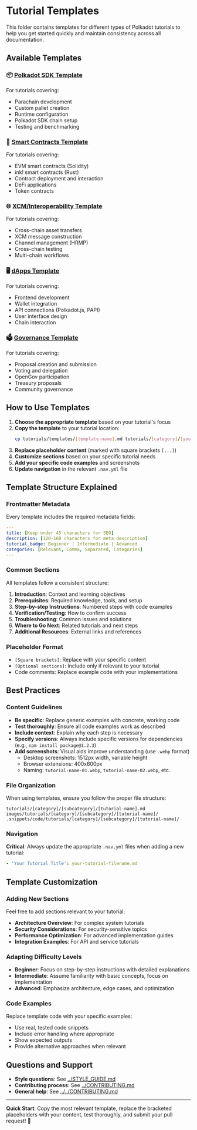 # Tutorial Templates

This folder contains templates for different types of Polkadot tutorials to help you get started quickly and maintain consistency across all documentation.

## Available Templates

### 📦 [Polkadot SDK Template](polkadot-sdk-template.md)
For tutorials covering:
- Parachain development
- Custom pallet creation  
- Runtime configuration
- Polkadot SDK chain setup
- Testing and benchmarking

### 💎 [Smart Contracts Template](smart-contracts-template.md)
For tutorials covering:
- EVM smart contracts (Solidity)
- ink! smart contracts (Rust)
- Contract deployment and interaction
- DeFi applications
- Token contracts

### 🌐 [XCM/Interoperability Template](xcm-interoperability-template.md)
For tutorials covering:
- Cross-chain asset transfers
- XCM message construction
- Channel management (HRMP)
- Cross-chain testing
- Multi-chain workflows

### 🖥️ [dApps Template](dapps-template.md)
For tutorials covering:
- Frontend development
- Wallet integration  
- API connections (Polkadot.js, PAPI)
- User interface design
- Chain interaction

### 🗳️ [Governance Template](governance-template.md)
For tutorials covering:
- Proposal creation and submission
- Voting and delegation
- OpenGov participation
- Treasury proposals
- Community governance

## How to Use Templates

1. **Choose the appropriate template** based on your tutorial's focus
2. **Copy the template** to your tutorial location:
   ```bash
   cp tutorials/templates/[template-name].md tutorials/[category]/[your-tutorial].md
   ```
3. **Replace placeholder content** (marked with square brackets `[...]`)
4. **Customize sections** based on your specific tutorial needs
5. **Add your specific code examples** and screenshots
6. **Update navigation** in the relevant `.nav.yml` file

## Template Structure Explained

### Frontmatter Metadata
Every template includes the required metadata fields:
```yaml
---
title: [Keep under 45 characters for SEO]
description: [120-160 characters for meta description]  
tutorial_badge: Beginner | Intermediate | Advanced
categories: [Relevant, Comma, Separated, Categories]
---
```

### Common Sections
All templates follow a consistent structure:

1. **Introduction**: Context and learning objectives
2. **Prerequisites**: Required knowledge, tools, and setup
3. **Step-by-step Instructions**: Numbered steps with code examples
4. **Verification/Testing**: How to confirm success
5. **Troubleshooting**: Common issues and solutions
6. **Where to Go Next**: Related tutorials and next steps
7. **Additional Resources**: External links and references

### Placeholder Format
- `[Square brackets]`: Replace with your specific content
- `[Optional sections]`: Include only if relevant to your tutorial
- Code comments: Replace example code with your implementations

## Best Practices

### Content Guidelines
- **Be specific**: Replace generic examples with concrete, working code
- **Test thoroughly**: Ensure all code examples work as described
- **Include context**: Explain why each step is necessary
- **Specify versions**: Always include specific versions for dependencies (e.g., `npm install package@1.2.3`)
- **Add screenshots**: Visual aids improve understanding (use `.webp` format)
  - Desktop screenshots: 1512px width, variable height
  - Browser extensions: 400x600px
  - Naming: `tutorial-name-01.webp`, `tutorial-name-02.webp`, etc.

### File Organization
When using templates, ensure you follow the proper file structure:
```
tutorials/[category]/[subcategory]/[tutorial-name].md
images/tutorials/[category]/[subcategory]/[tutorial-name]/
.snippets/code/tutorials/[category]/[subcategory]/[tutorial-name]/
```

### Navigation
**Critical**: Always update the appropriate `.nav.yml` files when adding a new tutorial:
```yaml
- 'Your Tutorial Title': your-tutorial-filename.md
```

## Template Customization

### Adding New Sections
Feel free to add sections relevant to your tutorial:
- **Architecture Overview**: For complex system tutorials  
- **Security Considerations**: For security-sensitive topics
- **Performance Optimization**: For advanced implementation guides
- **Integration Examples**: For API and service tutorials

### Adapting Difficulty Levels
- **Beginner**: Focus on step-by-step instructions with detailed explanations
- **Intermediate**: Assume familiarity with basic concepts, focus on implementation
- **Advanced**: Emphasize architecture, edge cases, and optimization

### Code Examples
Replace template code with your specific examples:
- Use real, tested code snippets
- Include error handling where appropriate
- Show expected outputs
- Provide alternative approaches when relevant

## Questions and Support

- **Style questions**: See [../STYLE_GUIDE.md](../STYLE_GUIDE.md)
- **Contributing process**: See [../CONTRIBUTING.md](../CONTRIBUTING.md)  
- **General help**: See [../../CONTRIBUTING.md](../../CONTRIBUTING.md)

---

**Quick Start**: Copy the most relevant template, replace the bracketed placeholders with your content, test thoroughly, and submit your pull request! 🚀